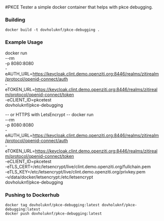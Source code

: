 #PKCE Tester
a simple docker container that helps with pkce debugging.

### Building
```
docker build -t dovholuknf/pkce-debugging .
```

### Example Usage
docker run \
	--rm \
	-p 8080:8080 \
	-eAUTH_URL=https://keycloak.clint.demo.openziti.org:8446/realms/zitirealm/protocol/openid-connect/auth \
	-eTOKEN_URL=https://keycloak.clint.demo.openziti.org:8446/realms/zitirealm/protocol/openid-connect/token \
	-eCLIENT_ID=pkcetest \
	dovholuknf/pkce-debugging
	
-- or HTTPS with LetsEncrypt --
docker run \
	--rm \
	-p 8080:8080 \
	-eAUTH_URL=https://keycloak.clint.demo.openziti.org:8446/realms/zitirealm/protocol/openid-connect/auth \
	-eTOKEN_URL=https://keycloak.clint.demo.openziti.org:8446/realms/zitirealm/protocol/openid-connect/token \
	-eCLIENT_ID=pkcetest \
	-eTLS_CERT=/etc/letsencrypt/live/clint.demo.openziti.org/fullchain.pem \
	-eTLS_KEY=/etc/letsencrypt/live/clint.demo.openziti.org/privkey.pem \
	-v/data/docker/letsencrypt:/etc/letsencrypt \
	dovholuknf/pkce-debugging

### Pushing to Dockerhub

```
docker tag dovholuknf/pkce-debugging:latest dovholuknf/pkce-debugging:latest
docker push dovholuknf/pkce-debugging:latest
```